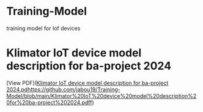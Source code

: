 # Training-Model
training model for Iof devices 
# Klimator IoT device model description for ba-project 2024
[View PDF]([Klimator IoT device model description for ba-project 2024.pd](https://github.com/jabou19/Training-Model/blob/main/Klimator%20IoT%20device%20model%20description%20for%20ba-project%202024.pdf)https://github.com/jabou19/Training-Model/blob/main/Klimator%20IoT%20device%20model%20description%20for%20ba-project%202024.pdff)
